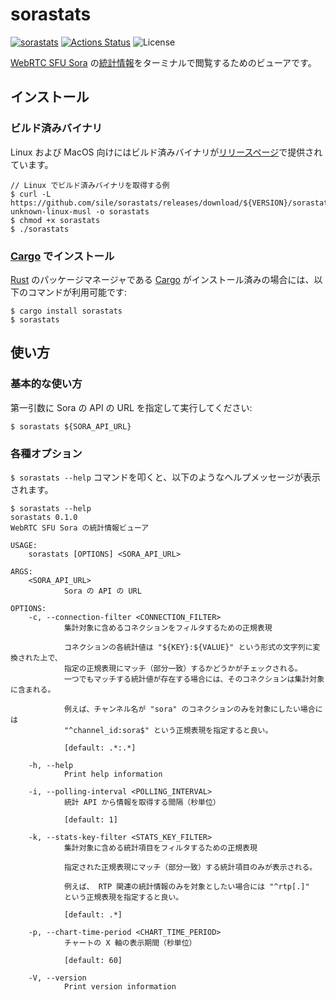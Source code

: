 sorastats
=========

[![sorastats](https://img.shields.io/crates/v/sorastats.svg)](https://crates.io/crates/sorastats)
[![Actions Status](https://github.com/sile/sorastats/workflows/CI/badge.svg)](https://github.com/sile/sorastats/actions)
![License](https://img.shields.io/crates/l/sorastats)

[WebRTC SFU Sora] の[統計情報][統計 API]をターミナルで閲覧するためのビューアです。

[WebRTC SFU Sora]: https://sora.shiguredo.jp/
[統計 API]: https://sora-doc.shiguredo.jp/API#dacb9c


インストール
------------

### ビルド済みバイナリ

Linux および MacOS 向けにはビルド済みバイナリが[リリースページ]で提供されています。

```console
// Linux でビルド済みバイナリを取得する例
$ curl -L https://github.com/sile/sorastats/releases/download/${VERSION}/sorastats-${VERSION}.x86_64-unknown-linux-musl -o sorastats
$ chmod +x sorastats
$ ./sorastats
```

[リリースページ]: https://github.com/sile/sorastats/releases

### [Cargo] でインストール

[Rust] のパッケージマネージャである [Cargo] がインストール済みの場合には、以下のコマンドが利用可能です:

```console
$ cargo install sorastats
$ sorastats
```

[Rust]: https://www.rust-lang.org/
[Cargo]: https://doc.rust-lang.org/cargo/

使い方
------

### 基本的な使い方

第一引数に Sora の API の URL を指定して実行してください:

```console
$ sorastats ${SORA_API_URL}
```

### 各種オプション

`$ sorastats --help` コマンドを叩くと、以下のようなヘルプメッセージが表示されます。

```console
$ sorastats --help
sorastats 0.1.0
WebRTC SFU Sora の統計情報ビューア

USAGE:
    sorastats [OPTIONS] <SORA_API_URL>

ARGS:
    <SORA_API_URL>
            Sora の API の URL

OPTIONS:
    -c, --connection-filter <CONNECTION_FILTER>
            集計対象に含めるコネクションをフィルタするための正規表現

            コネクションの各統計値は "${KEY}:${VALUE}" という形式の文字列に変換された上で、
            指定の正規表現にマッチ（部分一致）するかどうかがチェックされる。
            一つでもマッチする統計値が存在する場合には、そのコネクションは集計対象に含まれる。

            例えば、チャンネル名が "sora" のコネクションのみを対象にしたい場合には
            "^channel_id:sora$" という正規表現を指定すると良い。

            [default: .*:.*]

    -h, --help
            Print help information

    -i, --polling-interval <POLLING_INTERVAL>
            統計 API から情報を取得する間隔（秒単位）

            [default: 1]

    -k, --stats-key-filter <STATS_KEY_FILTER>
            集計対象に含める統計項目をフィルタするための正規表現

            指定された正規表現にマッチ（部分一致）する統計項目のみが表示される。

            例えば、 RTP 関連の統計情報のみを対象としたい場合には "^rtp[.]"
            という正規表現を指定すると良い。

            [default: .*]

    -p, --chart-time-period <CHART_TIME_PERIOD>
            チャートの X 軸の表示期間（秒単位）

            [default: 60]

    -V, --version
            Print version information
```

